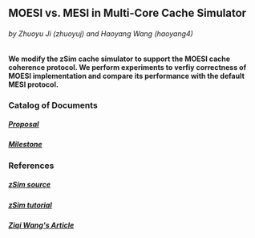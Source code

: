 ## MOESI vs. MESI in Multi-Core Cache Simulator

###### by Zhuoyu Ji (zhuoyuj) and Haoyang Wang (haoyang4)

#### We modify the zSim cache simulator to support the MOESI cache coherence protocol. We perform experiments to verfiy correctness of MOESI implementation and compare its performance with the default MESI protocol.

### Catalog of Documents

##### [Proposal](https://github.com/why1998101/ParallelCacheSimulator/blob/main/Project_Proposal.pdf)
##### [Milestone](https://github.com/why1998101/ParallelCacheSimulator/blob/main/Milestone_Report.pdf)

### References

##### [zSim source](https://github.com/s5z/zsim)
##### [zSim tutorial](http://zsim.csail.mit.edu/tutorial/)
##### [Ziqi Wang's Article](https://wangziqi2013.github.io/article/2019/12/25/understand-zsim-cc-sim.html)

